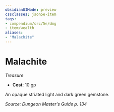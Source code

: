 ```yaml
---
obsidianUIMode: preview
cssclasses: json5e-item
tags:
- compendium/src/5e/dmg
- item/wealth
aliases: 
- "Malachite"
---
```

# Malachite
*Treasure*  

- **Cost**: 10 gp

An opaque striated light and dark green gemstone.

*Source: Dungeon Master's Guide p. 134*